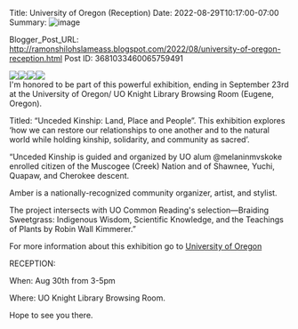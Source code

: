 Title: University of Oregon (Reception)
Date: 2022-08-29T10:17:00-07:00
Summary: ![image](https://blogger.googleusercontent.com/img/b/R29vZ2xl/AVvXsEh_L-0L5Kwr4I2-5epqSx2w1zUQb71oKricPc-B4auOnIyVXic48SvUyUWIxLtkQkgHvsEO7rebyonGC5Lx6yfWTH-N-Mo_eftADGtLibw6MKvFAEVhZoOYQGOaLRLNI0on9Aa0ByH3RzF5Ijg-T1BVIuX0GgrgEgA28bp-YALrH2Wbr6uXoN8ADd4/s320/C549CA3D-D215-47B6-8636-09AAC409957E.jpeg "Image summary")

Blogger_Post_URL: http://ramonshilohslameass.blogspot.com/2022/08/university-of-oregon-reception.html
Post ID: 3681033460065759491
  
  
[![](https://blogger.googleusercontent.com/img/b/R29vZ2xl/AVvXsEh_L-0L5Kwr4I2-5epqSx2w1zUQb71oKricPc-B4auOnIyVXic48SvUyUWIxLtkQkgHvsEO7rebyonGC5Lx6yfWTH-N-Mo_eftADGtLibw6MKvFAEVhZoOYQGOaLRLNI0on9Aa0ByH3RzF5Ijg-T1BVIuX0GgrgEgA28bp-YALrH2Wbr6uXoN8ADd4/s320/C549CA3D-D215-47B6-8636-09AAC409957E.jpeg)](https://blogger.googleusercontent.com/img/b/R29vZ2xl/AVvXsEh_L-0L5Kwr4I2-5epqSx2w1zUQb71oKricPc-B4auOnIyVXic48SvUyUWIxLtkQkgHvsEO7rebyonGC5Lx6yfWTH-N-Mo_eftADGtLibw6MKvFAEVhZoOYQGOaLRLNI0on9Aa0ByH3RzF5Ijg-T1BVIuX0GgrgEgA28bp-YALrH2Wbr6uXoN8ADd4/s1440/C549CA3D-D215-47B6-8636-09AAC409957E.jpeg)[![](https://blogger.googleusercontent.com/img/b/R29vZ2xl/AVvXsEjA9B4Takswneg6ClPrdEldbChELo4oaL3wl6qP20Nrv1Z771gdC6RjFWMlANR-3BqzSxCtlpUS0BzPGnZFqZItQOvn3nCZvpcLMTGmzE-6-1YSa7ouP0LUru5KBsqWES6x9teWoM2yBfIN8BFXHu9G6Og5HynvDOuevgzvUKp7O0AqIB4F3VjZO-g/s320/6A21CAE8-1344-4744-B83C-4C6FABA44FA7.jpeg)](https://blogger.googleusercontent.com/img/b/R29vZ2xl/AVvXsEjA9B4Takswneg6ClPrdEldbChELo4oaL3wl6qP20Nrv1Z771gdC6RjFWMlANR-3BqzSxCtlpUS0BzPGnZFqZItQOvn3nCZvpcLMTGmzE-6-1YSa7ouP0LUru5KBsqWES6x9teWoM2yBfIN8BFXHu9G6Og5HynvDOuevgzvUKp7O0AqIB4F3VjZO-g/s1440/6A21CAE8-1344-4744-B83C-4C6FABA44FA7.jpeg)[![](https://blogger.googleusercontent.com/img/b/R29vZ2xl/AVvXsEgBxvrOZCHfjQAEnqfztO0CW0fKyZCsWx1izes__QZElZjxT_Nefl_ciOH5H97E6ZsLqfuoHeHHZmXNUrYCDv_XLF0sEZj80feMp4X_eirdmvLHdPTKHgHp8-IPZJdQtgURjgGFYxYSxCVzwnzU4PJlryia4UKGAc4qg4KwriWlKOR0isV9Tnfgsz8/s320/32EB9402-4678-4537-A182-B80A4436466C.jpeg)](https://blogger.googleusercontent.com/img/b/R29vZ2xl/AVvXsEgBxvrOZCHfjQAEnqfztO0CW0fKyZCsWx1izes__QZElZjxT_Nefl_ciOH5H97E6ZsLqfuoHeHHZmXNUrYCDv_XLF0sEZj80feMp4X_eirdmvLHdPTKHgHp8-IPZJdQtgURjgGFYxYSxCVzwnzU4PJlryia4UKGAc4qg4KwriWlKOR0isV9Tnfgsz8/s800/32EB9402-4678-4537-A182-B80A4436466C.jpeg)[![](https://blogger.googleusercontent.com/img/b/R29vZ2xl/AVvXsEjq-YA1ZEJjHSEdNXzLn26iq0YkygqC7bAEZ-NYknYjdPBv0--XEllYgYDwEr_ahpp8dlkKN7UdjeGwNTtzfwjmkrP3Gh2jbA8VOB41cdKFqMRzAV7-72DjfGMsunaAclUewag3CqXr242emOmNxVtrx_FabUkcd3BdiDc-rS9YHTWWkbukw74a9Dc/s320/A5A0ED07-A8E5-4416-83DD-9A7834A078AC.jpeg)](https://blogger.googleusercontent.com/img/b/R29vZ2xl/AVvXsEjq-YA1ZEJjHSEdNXzLn26iq0YkygqC7bAEZ-NYknYjdPBv0--XEllYgYDwEr_ahpp8dlkKN7UdjeGwNTtzfwjmkrP3Gh2jbA8VOB41cdKFqMRzAV7-72DjfGMsunaAclUewag3CqXr242emOmNxVtrx_FabUkcd3BdiDc-rS9YHTWWkbukw74a9Dc/s800/A5A0ED07-A8E5-4416-83DD-9A7834A078AC.jpeg)  
I'm honored to be part of this powerful exhibition, ending in September 23rd at the University of Oregon/ UO Knight Library Browsing Room (Eugene, Oregon).  


Titled: “Unceded Kinship: Land, Place and People”. This exhibition explores ‘how we can restore our relationships to one another and to the natural world while holding kinship, solidarity, and community as sacred’. 

  


“Unceded Kinship is guided and organized by UO alum @melaninmvskoke enrolled citizen of the Muscogee (Creek) Nation and of Shawnee, Yuchi, Quapaw, and Cherokee descent. 

Amber is a nationally\-recognized community organizer, artist, and stylist.

The project intersects with UO Common Reading's selection—Braiding Sweetgrass: Indigenous Wisdom, Scientific Knowledge, and the Teachings of Plants by Robin Wall Kimmerer.”

For more information about this exhibition go to [University of Oregon](https://fyp.uoregon.edu/uo-global-justice-work)

RECEPTION:

When: Aug 30th from 3\-5pm

Where: UO Knight Library Browsing Room. 

Hope to see you there.

  
  
  
  
